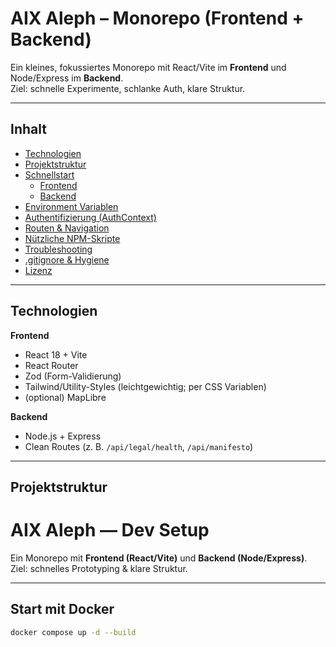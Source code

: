 # AIX Aleph – Monorepo (Frontend + Backend)

Ein kleines, fokussiertes Monorepo mit React/Vite im **Frontend** und Node/Express im **Backend**.  
Ziel: schnelle Experimente, schlanke Auth, klare Struktur.

---

## Inhalt

- [Technologien](#technologien)
- [Projektstruktur](#projektstruktur)
- [Schnellstart](#schnellstart)
  - [Frontend](#frontend)
  - [Backend](#backend)
- [Environment Variablen](#environment-variablen)
- [Authentifizierung (AuthContext)](#authentifizierung-authcontext)
- [Routen & Navigation](#routen--navigation)
- [Nützliche NPM-Skripte](#nützliche-npm-skripte)
- [Troubleshooting](#troubleshooting)
- [.gitignore & Hygiene](#gitignore--hygiene)
- [Lizenz](#lizenz)

---

## Technologien

**Frontend**
- React 18 + Vite
- React Router
- Zod (Form-Validierung)
- Tailwind/Utility-Styles (leichtgewichtig; per CSS Variablen)
- (optional) MapLibre

**Backend**
- Node.js + Express
- Clean Routes (z. B. `/api/legal/health`, `/api/manifesto`)

---

## Projektstruktur

# AIX Aleph — Dev Setup

Ein Monorepo mit **Frontend (React/Vite)** und **Backend (Node/Express)**.  
Ziel: schnelles Prototyping & klare Struktur.

---

## Start mit Docker

```bash
docker compose up -d --build
